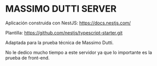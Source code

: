 # MASSIMO DUTTI SERVER

Aplicación construida con NestJS:
https://docs.nestjs.com/

Plantilla:
https://github.com/nestjs/typescript-starter.git

Adaptada para la prueba técnica de Massimo Dutti.

No le dedico mucho tiempo a este servidor ya que lo importante es la prueba de front-end.